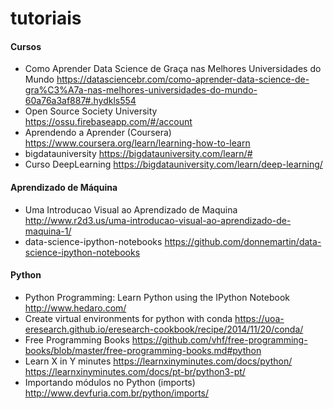 # tutoriais
#### Cursos
- Como Aprender Data Science de Graça nas Melhores Universidades do Mundo https://datasciencebr.com/como-aprender-data-science-de-gra%C3%A7a-nas-melhores-universidades-do-mundo-60a76a3af887#.hydkls554
- Open Source Society University https://ossu.firebaseapp.com/#/account
- Aprendendo a Aprender (Coursera) https://www.coursera.org/learn/learning-how-to-learn
- bigdatauniversity https://bigdatauniversity.com/learn/#
- Curso DeepLearning https://bigdatauniversity.com/learn/deep-learning/

#### Aprendizado de Máquina
- Uma Introducao Visual ao Aprendizado de Maquina http://www.r2d3.us/uma-introducao-visual-ao-aprendizado-de-maquina-1/
- data-science-ipython-notebooks https://github.com/donnemartin/data-science-ipython-notebooks

#### Python
- Python Programming: Learn Python using the IPython Notebook http://www.hedaro.com/
- Create virtual environments for python with conda https://uoa-eresearch.github.io/eresearch-cookbook/recipe/2014/11/20/conda/
- Free Programming Books https://github.com/vhf/free-programming-books/blob/master/free-programming-books.md#python
- Learn X in Y minutes https://learnxinyminutes.com/docs/python/ https://learnxinyminutes.com/docs/pt-br/python3-pt/
- Importando módulos no Python (imports) http://www.devfuria.com.br/python/imports/


